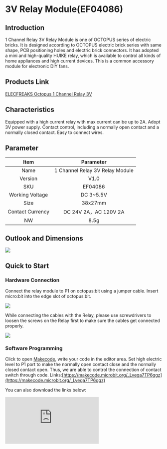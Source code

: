 ﻿# 3V Relay Module(EF04086)

## Introduction


1 Channel Relay 3V Relay Module is one of OCTOPUS series of electric bricks. It is designed according to OCTOPUS electric brick series with same shape, PCB positioning holes and electric brick connectors. It has adopted a mini and high-quality HUIKE relay, which is available to control all kinds of home appliances and high current devices. This is a common accessory module for electronic DIY fans.

## Products Link

[ELECFREAKS Octopus 1 Channel Relay 3V](https://shop.elecfreaks.com/products/elecfreaks-octopus-1-channel-relay-3v?_pos=1&_sid=2b39a5e93&_ss=r)

## Characteristics


 Equipped with a high current relay with max current can be up to 2A.
 Adopt 3V power supply.
 Contact control, including a normally open contact and a normally closed contact.
 Easy to connect wires.

## Parameter


Item | Parameter
:-: | :-:
Name|1 Channel Relay 3V Relay Module
Version|V1.0
SKU| EF04086
Working Voltage|DC 3~5.5V
Size|38x27mm
Contact Currency|DC 24V 2A，AC 120V 2A
NW|8.5g

## Outlook and Dimensions


![](https://wiki-media-ef.oss-cn-hongkong.aliyuncs.com//images/RucS13Z.png)

## Quick to Start

### Hardware Connection

Connect the relay module to P1 on octopus:bit using a jumper cable. Insert micro:bit into the edge slot of octopus:bit.

![](https://wiki-media-ef.oss-cn-hongkong.aliyuncs.com//images/cJGeHvd.png)

While connecting the cables with the Relay, please use screwdrivers to loosen the screws on the Relay first to make sure the cables get connected properly.

![](https://wiki-media-ef.oss-cn-hongkong.aliyuncs.com//images/smart_home_kit_case_05_06.png)

### Software Programming

Click to open [Makecode](https://makecode.microbit.org/), write your code in the editor area. Set high electric level to P1 port to make the normally open contact close and the normally closed contact open. Thus, we are able to control the connection of contact switch through code.
Links:[https://makecode.microbit.org/_Lvega7TP6ggz](https://makecode.microbit.org/_Lvega7TP6ggz)

You can also download the links below:

<div
    style={{
        position: 'relative',
        paddingBottom: '60%',
        overflow: 'hidden',
    }}
>
    <iframe
        src="https://makecode.microbit.org/_Lvega7TP6ggz"
        frameborder="0"
        sandbox="allow-popups allow-forms allow-scripts allow-same-origin"
        style={{
            position: 'absolute',
            width: '100%',
            height: '100%',
        }}
    />
</div>

### Result

The normally open contact is closed, while the normally closed contact is opened.

## FAQ
